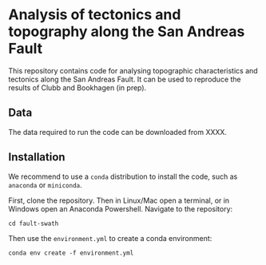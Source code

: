 # Analysis of tectonics and topography along the San Andreas Fault

This repository contains code for analysing topographic characteristics and tectonics along the San Andreas Fault. It can be used to reproduce the results of Clubb and Bookhagen (in prep).

## Data 

The data required to run the code can be downloaded from XXXX.

## Installation

We recommend to use a `conda` distribution to install the code, such as `anaconda` or `miniconda`.

First, clone the repository. Then in Linux/Mac open a terminal, or in Windows open an Anaconda Powershell. 
Navigate to the repository:
```
cd fault-swath
```
Then use the `environment.yml` to create a conda environment:
```
conda env create -f environment.yml
```
